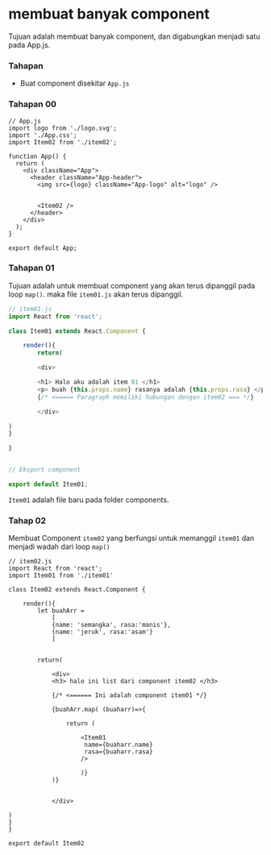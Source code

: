 # membuat banyak component 

Tujuan adalah membuat banyak component, dan digabungkan menjadi satu pada App.js. 


### Tahapan
- Buat component disekitar `App.js`



### Tahapan 00 
```Js
// App.js
import logo from './logo.svg';
import './App.css';
import Item02 from './item02';

function App() {
  return (
    <div className="App">
      <header className="App-header">
        <img src={logo} className="App-logo" alt="logo" />
        

        <Item02 />
      </header>
    </div>
  );
}

export default App;
```



### Tahapan 01 

Tujuan adalah untuk membuat component yang akan terus dipanggil pada loop `map()`. maka file `item01.js` akan terus dipanggil.

```Javascript
// item01.js
import React from 'react';

class Item01 extends React.Component {

    render(){
        return(

        <div>

        <h1> Halo aku adalah item 01 </h1>
        <p> buah {this.props.name} rasanya adalah {this.props.rasa} </p>
        {/* <===== Paragraph memiliki hubungan dengan item02 === */}

        </div>

)
}

}


// Eksport component

export default Item01;
```

`Item01` adalah file baru pada folder components. 


### Tahap 02

Membuat Component `item02` yang berfungsi untuk memanggil `item01` dan menjadi wadah dari loop `map()`

```Js
// item02.js
import React from 'react';
import Item01 from './item01'

class Item02 extends React.Component {

    render(){
        let buahArr = 
            [
            {name: 'semangka', rasa:'manis'},
            {name: 'jeruk', rasa:'asam'}
            ]


        return(

            <div>
            <h3> halo ini list dari component item02 </h3>

            {/* <====== Ini adalah component item01 */}

            {buahArr.map( (buaharr)=>{

                return (

                    <Item01 
                     name={buaharr.name} 
                     rasa={buaharr.rasa} 
                    />

                    )}
            )}


            </div>

)
}
}

export default Item02
```

